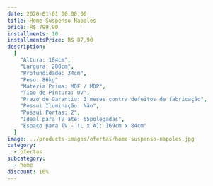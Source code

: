 ```yaml
---
date: 2020-01-01 00:00:00
title: Home Suspenso Napoles
price: R$ 799,90
installments: 10
installmentsPrice: R$ 87,90
description:
  [
    "Altura: 184cm",
    "Largura: 200cm",
    "Profundidade: 34cm",
    "Peso: 86kg"
    "Materia Prima: MDF / MDP",
    "Tipo de Pintura: UV",
    "Prazo de Garantia: 3 meses contra defeitos de fabricação",
    "Possui Iluminação: Não",
    "Possui Portas: 2",
    "Ideal para TV até: 65polegadas",
    "Espaço para TV - (L x A): 169cm x 84cm"
  ]
image: ../products-images/ofertas/home-suspenso-napoles.jpg
category:
  - ofertas
subcategory:
  - home
discount: 10%
---
```

